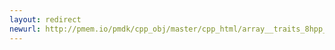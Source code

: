 ```yaml
---
layout: redirect
newurl: http://pmem.io/pmdk/cpp_obj/master/cpp_html/array__traits_8hpp_source.html
---
```


